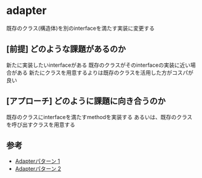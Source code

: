# adapter

既存のクラス(構造体)を別のinterfaceを満たす実装に変更する

## [前提] どのような課題があるのか
新たに実装したいinterfaceがある
既存のクラスがそのinterfaceの実装に近い場合がある
新たにクラスを用意するよりは既存のクラスを活用した方がコスパが良い

## [アプローチ] どのように課題に向き合うのか
既存のクラスにinterfaceを満たすmethodを実装する
あるいは、既存のクラスを呼び出すクラスを用意する

## 参考
- [Adapterパターン 1](https://www.techscore.com/tech/DesignPattern/Adapter/Adapter1.html/)
- [Adapterパターン 2](https://www.techscore.com/tech/DesignPattern/Adapter/Adapter2.html/)
